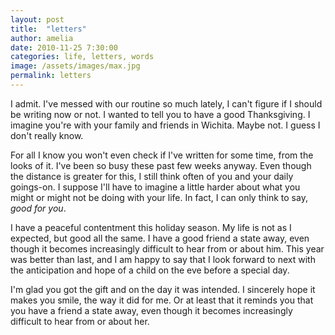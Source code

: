 ```yaml
---
layout: post
title:  "letters"
author: amelia
date: 2010-11-25 7:30:00
categories: life, letters, words
image: /assets/images/max.jpg
permalink: letters
---
```


I admit. I've messed with our routine so much lately, I can't figure if I should be writing now or not. I wanted to tell you to have a good Thanksgiving. I imagine you're with your family and friends in Wichita. Maybe not. I guess I don't really know.
 
For all I know you won't even check if I've written for some time, from the looks of it. I've been so busy these past few weeks anyway. Even though the distance is greater for this, I still think often of you and your daily goings-on. I suppose I'll have to imagine a little harder about what you might or might not be doing with your life. In fact, I can only think to say, *good for you*.
 
I have a peaceful contentment this holiday season. My life is not as I expected, but good all the same. I have a good friend a state away, even though it becomes increasingly difficult to hear from or about him. This year was better than last, and I am happy to say that I look forward to next with the anticipation and hope of a child on the eve before a special day.
 
I'm glad you got the gift and on the day it was intended. I sincerely hope it makes you smile, the way it did for me. Or at least that it reminds you that you have a friend a state away, even though it becomes increasingly difficult to hear from or about her.